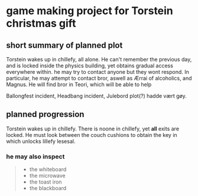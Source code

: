 # game making project for Torstein christmas gift

## short summary of planned plot

Torstein wakes up in chillefy, all alone. He can't remember the previous day, and is locked inside the physics building, yet obtains gradual access everywhere within.
he may try to contact anyone but they wont respond. In particular, he may attempt to contact bror, aswell as Ærrai of alcoholics, and Magnus. He will find bror in Teori, which will be able to help


Ballongfest incident, Headbang incident, Julebord plot(?) hadde vært gøy.

## planned progression

Torstein wakes up in chillefy. There is noone in chillefy, yet **all** exits are locked. He must look between the couch cushions to obtain the key in which unlocks lillefy lesesal.

### he may also inspect
>
> - the whiteboard
> - the microwave
> - the toast iron
> - the blackboard






